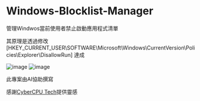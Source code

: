 # Windows-Blocklist-Manager
管理Windwos當前使用者禁止啟動應用程式清單<p>
其原理是透過修改 [HKEY_CURRENT_USER\SOFTWARE\Microsoft\Windows\CurrentVersion\Policies\Explorer\DisallowRun] 達成

![image](https://github.com/user-attachments/assets/3e1446d8-4547-4fc3-aa6e-9451a8918c16)
![image](https://github.com/user-attachments/assets/2aa3a050-1b50-454f-8e2c-f18c850c7fe1)

此專案由AI協助撰寫<p>
感謝[CyberCPU Tech](https://youtu.be/z-4YYzWb-GQ)提供靈感
